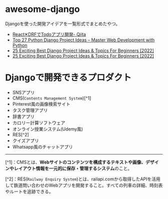 # awesome-django

Djangoを使った開発アイデアを一覧形式でまとめたやつ。

* [React✕DRFでTodoアプリ開発- Qiita](https://qiita.com/shitikakei/items/b69a8805c6f9015ac5e4)
* [Top 27 Python Django Project Ideas – Master Web Development with Python](https://data-flair.training/blogs/django-project-ideas/)
* [25 Exciting Best Django Project Ideas & Topics For Beginners [2022]](https://www.upgrad.com/blog/django-project-ideas-topics-beginners/)
* [25 Exciting Best Django Project Ideas & Topics For Beginners [2022]](https://www.mygreatlearning.com/blog/top-django-projects-in-2022/)

# Djangoで開発できるプロダクト

* SNSアプリ
* CMS(`Contents Management System`)[^1]
* Pinterest風の画像検索サイト
* タスク管理アプリ
* 辞書アプリ
* カロリー計算ソフトウェア
* オンライン授業システム(Udemy風)
* RES[^2]
* クイズアプリ
* Whatsapp風のチャットアプリ

***

[^1]：CMSとは、**Webサイトのコンテンツを構成するテキストや画像、デザインやレイアウト情報を一元的に保存・管理するシステム**のこと。

[^2]：RES(`Railway Enquiry System`)とは、railapi.comから取得したAPIを活用して鉄道問い合わせのWebアプリを開発すること。すべての列車の詳細、時刻表やルートを追跡できる。